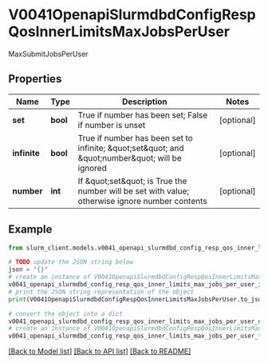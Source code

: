 # V0041OpenapiSlurmdbdConfigRespQosInnerLimitsMaxJobsPerUser

MaxSubmitJobsPerUser

## Properties

Name | Type | Description | Notes
------------ | ------------- | ------------- | -------------
**set** | **bool** | True if number has been set; False if number is unset | [optional] 
**infinite** | **bool** | True if number has been set to infinite; \&quot;set\&quot; and \&quot;number\&quot; will be ignored | [optional] 
**number** | **int** | If \&quot;set\&quot; is True the number will be set with value; otherwise ignore number contents | [optional] 

## Example

```python
from slurm_client.models.v0041_openapi_slurmdbd_config_resp_qos_inner_limits_max_jobs_per_user import V0041OpenapiSlurmdbdConfigRespQosInnerLimitsMaxJobsPerUser

# TODO update the JSON string below
json = "{}"
# create an instance of V0041OpenapiSlurmdbdConfigRespQosInnerLimitsMaxJobsPerUser from a JSON string
v0041_openapi_slurmdbd_config_resp_qos_inner_limits_max_jobs_per_user_instance = V0041OpenapiSlurmdbdConfigRespQosInnerLimitsMaxJobsPerUser.from_json(json)
# print the JSON string representation of the object
print(V0041OpenapiSlurmdbdConfigRespQosInnerLimitsMaxJobsPerUser.to_json())

# convert the object into a dict
v0041_openapi_slurmdbd_config_resp_qos_inner_limits_max_jobs_per_user_dict = v0041_openapi_slurmdbd_config_resp_qos_inner_limits_max_jobs_per_user_instance.to_dict()
# create an instance of V0041OpenapiSlurmdbdConfigRespQosInnerLimitsMaxJobsPerUser from a dict
v0041_openapi_slurmdbd_config_resp_qos_inner_limits_max_jobs_per_user_from_dict = V0041OpenapiSlurmdbdConfigRespQosInnerLimitsMaxJobsPerUser.from_dict(v0041_openapi_slurmdbd_config_resp_qos_inner_limits_max_jobs_per_user_dict)
```
[[Back to Model list]](../README.md#documentation-for-models) [[Back to API list]](../README.md#documentation-for-api-endpoints) [[Back to README]](../README.md)


